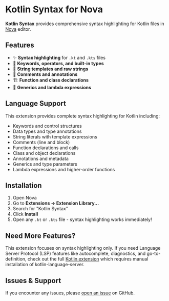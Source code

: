 # Kotlin Syntax for Nova

**Kotlin Syntax** provides comprehensive syntax highlighting for Kotlin files in [Nova](https://nova.app/) editor.

## Features

- ✨ **Syntax highlighting** for `.kt` and `.kts` files
- 🎯 **Keywords, operators, and built-in types** 
- 📝 **String templates and raw strings**
- 💬 **Comments and annotations**
- 🏗️ **Function and class declarations**
- 🔧 **Generics and lambda expressions**

## Language Support

This extension provides complete syntax highlighting for Kotlin including:

- Keywords and control structures
- Data types and type annotations
- String literals with template expressions
- Comments (line and block)
- Function declarations and calls
- Class and object declarations
- Annotations and metadata
- Generics and type parameters
- Lambda expressions and higher-order functions

## Installation

1. Open Nova
2. Go to **Extensions → Extension Library...**
3. Search for "Kotlin Syntax"
4. Click **Install**
5. Open any `.kt` or `.kts` file - syntax highlighting works immediately!

## Need More Features?

This extension focuses on syntax highlighting only. If you need Language Server Protocol (LSP) features like autocomplete, diagnostics, and go-to-definition, check out the full [Kotlin extension](https://github.com/johncurley/nova-kotlin) which requires manual installation of kotlin-language-server.

## Issues & Support

If you encounter any issues, please [open an issue](https://github.com/johncurley/nova-kotlin/issues) on GitHub.
